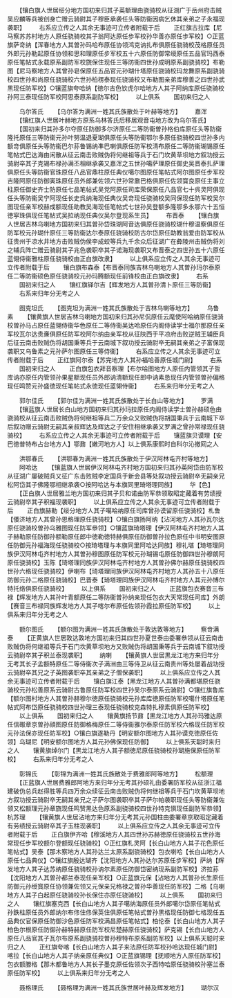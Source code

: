 <!-- { "loadSidebar": true } -->
　　【镶白旗人世居绥分地方国初来归其子英额理由骁骑校从征湖广于岳州府击贼吴应麟等兵被创身亡赠云骑尉其子穆臣承袭任头等防衞因病乞休其亲弟之子永福现袭职】
　　右系应立传之人其余无事迹可立传者附载于后
　　正红旗古拉库【尼马察苏苏村地方人原任骁骑校其子翁阿达原任歩军校孙华善亦原任歩军校】○正蓝旗萨竒纳【浑春地方人其曽孙玛哈布原任协领鸿克讷扎布俱原任骁骑校茂格原任员外郎元孙勒起原任协领和思和理原任步军校五十六原任防御常绶原任五品官玛西泰原任笔帖式永载原系副防军校旒保住现任三等防衞四世孙成明原系副骁骑校】布勒图【尼马察地方人其曾孙皂保原任五品官元孙瑚什塔原任骁骑校玛龙舞原系副骁骑校四世孙和尚原任骁骑校六世孙柏楞泰现任骁骑校又布勒图亲弟库穆善之四世孙武黒现任防军校】○镶蓝旗夸哈纳【徳尔吉色钦虎尔哈地方人其子阿纳库原任骁骑校孙阿三泰现任防军校阿思泰原系副防军校】
　　以上俱系
　　国初来归之人











　　乌尔答氏
　　【乌尔答为满洲一姓其氏族散处于叶赫等地方】
　　嘉浑
　　【镶红旗人世居叶赫地方原系乌林答氏后移居观音屯地方改为乌尔答氏】
　　【国初来归其孙多尔夺原任防御多尔济原任二等防衞曽孙格伯库原任头等防衞隆托原任三等防衞元孙叶努温退夏瑚俱原任头等防衞鄂尔多原任骁骑校四世孙多内额竒俱原任头等防衞巴尔荪鲁锡纳凖巴喇俱原任防军校清布原任二等防衞瑚锡原任笔帖式巴达海由闲散从征云南击败贼伪将何继祖等兵于石门坎黄草坝地方叙功授云骑尉卒其子克锡布禄孙满丕相继承袭又嘉浑之五世孙噶萨理原任御史吴晋泰扎萨理俱原任头等防衞官珠原任八品官鼎柱原任典仪噶尔图原任笔帖式阿尔图原任步军校吉隆阿原任防御寅珠原任员外郎兼佐领六世孙常鼐巴格俱原任佐领寳良原任主事立柱原任御史齐士防原任七品笔帖式吴党阿原任司库荣保原任八品官七十呉灵阿俱现任头等防衞吴宁阿现任长史呉纳海现任典仪吴竒现任骁骑校吴同保现任防军校吴尔图现任亲军校赫成额现任助教吴海现任笔帖式七世孙吴登额多隆鄂多永鄂六十五恒徳寜珠俱现任笔帖式吴拉纳现任典仪吴尔登现系生员】
　　布晋泰
　　【镶白旗人世居吉林乌喇地方国初来归其曽孙岱珠瑚阿音达俱原任骁骑校瑚什穆温察俱原任防军校元孙瑚什原任三等防衞达尔泰原任骁骑校防古尔岱原任助教翁爱由防军校从征贵州于凉水井地方击败贼伪侯李成蛟等兵九千余众后征湖广在彜陵州击贼伪将刘之辅兵阵亡赠云骑尉其子兆色袭职卒其子诺海现袭职又布晋泰之四世孙五十六原任蓝翎侍衞雅柱原任骁骑校由正白旗改隶】
　　以上俱系应立传之人其余无事迹可立传者附载于后
　　镶白旗布森泰【布晋泰同族吉林乌喇地方人其曽孙玛尔泰原任二等防衞硕色原任骁骑校元孙玛腾额现任前锋校由正白旗改隶】
　　右系
　　国初来归之人
　　镶红旗铎尔吉【辉发地方人其曽孙清卜原任三等防衞】
　　右系来归年分无考之人



　　图克坦氏
　　【图克坦为满洲一姓其氏族散处于吉林乌喇等地方】
　　乌鲁素
　　【镶黄旗人世居吉林乌喇地方国初来归其孙尼侃原任云麾使阿哈纳原任骁骑校曽孙马占原任蓝翎侍衞华色原任二等侍衞吴达哈原任内阁侍读学士福尔那原任亲军校瓦尔达贵亷俱原任防军校阿尔纳由亲军校从征陜西于平凉府击败逆贼王辅臣兵后征云南击败贼伪将胡国秉等兵于云南城下叙功授云骑尉卒无嗣其亲弟之子富保现袭职又乌鲁素之元孙萨尔图原任三等侍衞】
　　右系应立传之人其余无事迹可立传者附载于后
　　正红旗阿尔泰【苏完地方人其孙福哈善原任城门尉】
　　右系
　　国初来归之人
　　正白旗包衣拜音察理【布尔哈图地方人原任内管领其子哲库讷亦原任内管领孙果星额现任员外郎讷清额现任郎中讷素恳现任内管领曽孙偏格现任鸣赞元孙盛徳现任笔帖式永徳现任蓝翎侍衞】
　　右系来归年分无考之人















　　郭尔佳氏
　　【郭尔佳为满洲一姓其氏族散处于长白山等地方】
　　罗满
　　【镶蓝旗人世居长白山地方国初来归其孙玛拉原任内阁侍读学士曽孙赫硕色由骁骑校从征云南击败贼伪将何继祖等兵二万余众又败贼伪将胡国秉兵于云南城下卒后叙功赠云骑尉无嗣其亲叔辉达及辉达之子安住相继承袭又罗满之曾孙常禄现任骁骑校】
　　右系应立传之人其余无事迹可立传者附载于后
　　镶蓝旗贝谟理【安巴徳普特布占台地方人】鄂鼐【嫩河地方人】以上俱系康熙时自科尔沁撤囘之人





　　洪鄂春氏
　　【洪鄂春为满洲一姓其氏族散处于伊汉阿林屯齐村等地方】
　　阿哈达
　　【镶蓝旗人世居伊汉阿林屯齐村地方国初来归其孙英阿岱由防军校从征湖广屡破贼兵又征广东击败贼李定国兵于新会县等处叙功授云骑尉卒无嗣亲兄松阿岱其子佛隆鄂相继承袭○按阿哈达与本旗同里琦塔理同族】
　　华【色】
　　【正白旗人世居雅兰地方国初来归其子贝和诺由防军叅领取昭定藏着有劳绩授云骑尉卒其子积福现袭职】
　　以上俱系应立传之人其余无事迹可立传者附载于后
　　正白旗赫勒【绥分地方人其子噶哈纳原任司库曾孙谟留原任骁骑校】札鲁【倭济地方人其曾孙恩格理原任骁骑校】○镶白旗扬阿纳【沾河地方人其孙瓦尔达原任骁骑校曽孙乌雅图现任防军叅领】○镶蓝旗琦塔理【伊汉阿林屯齐村地方人其子赫勒原任防御孙额勒原任郎中徳勒徳特赫俱原任防御曽孙拉色原任中书明安图原任防御元孙福海现任骁骑校○按琦塔理与本旗同里阿哈达同族】穆礼堪【琦塔理同族伊汉阿林屯齐村地方人其曽孙穆图原任防军校元孙瑚锡屯原任防御四世孙穆朗阿原任骁骑校】玉陈【琦塔理同族伊汉阿林屯齐村地方人其曽孙佛尔赫原任骁骑校四世孙六格现任骁骑校】伊喇布【琦塔理同族伊汉阿林屯齐村地方人其孙五十八原任防御元孙二格原任骁骑校】巴晋泰【琦塔理同族伊汉阿林屯齐村地方人其元孙博尔特托络俱原任骁骑校】
　　以上俱系
　　国初来归之人
　　正蓝旗包衣赛音三布禄【辉发地方人其孙叶青额原任二等防衞曽孙纳亲现任包衣大天常现任司库】外朗【赛音三布禄同族辉发地方人其子喀尔布原任佐领孙霞拉原任防军校】
　　以上俱系来归年分无考之人





　　额尔图氏
　　【额尔图为满洲一姓其氏族散处于敦达敦等地方】
　　察竒满泰
　　【正黄旗人世居敦达敦地方国初来归其四世孙夏世泰由委署叅领从征云南击败贼伪将何继祖等兵于石门坎黄草坝地方又败贼伪将胡国秉等兵于云南城下叙功授云骑尉卒其子积兰泰现袭职】
　　纳喇
　　【镶黄旗人世居黒龙江地方来归年分无考其长子孟额特原任二等侍衞次子满洲由三等侍卫从征云南贵州等处屡着战功授云骑尉卒其兄之子英图袭职卒其亲弟之子僧保袭职】
　　以上俱系应立传之人其余无事迹可立传者附载于后
　　镶白旗江泰【黑龙江地方人其曽孙满都堪原任骁骑校元孙松善原系云骑尉古鲁原任防军校四世孙吴尔泰原系云骑尉】○镶红旗鲁库【额尔图村地方人其曽孙赫穆尔徳原任骁骑校元孙库库徳原任防军校噶什塔原任笔帖式阿布岱原任骁骑校四世孙理三泰现任骁骑校克森特扎穆素俱原任防军校】
　　以上俱系
　　国初来归之人
　　镶黄旗扬节鼐【黒龙江地方人其孙玛雅达原任信礟章京曽孙顔图原任防御格梅原任二等侍衞雅尔泰原任防军校六格现任防军校元孙法保亦现任防军校】○镶白旗遂勒丹【明安额尔图地方人其孙谟克徳原任佐领】乌瑚尼【明安额尔图地方人其元孙佛保现任防御】
　　以上俱系天聪时来归之人
　　镶黄旗绰尔门【黒龙江地方人其子额徳尼原任骁骑校孙瑚施保原任防军校】
　　右系来归年分无考之人






　　彰锦氏
　　【彰锦为满洲一姓其氏族散处于费雅郎阿等地方】
　　松额理
　　【正蓝旗人世居费雅郎阿地方来归年分无考其孙硕礼由委署防军校从征浙江福建破伪总兵赵得胜等兵四万余众续征云南击败贼伪将何继祖等兵于石门坎黄草坝地方叙功授云骑尉卒无嗣其亲兄之子萨尔图袭职卒其子萨尔帕袭职现任头等防衞兼佐领又松额理元孙章旒现任鸣赞黑达色原系副骁骑校四世孙特克愼现任副防军叅领】杭苏理
　　【镶黄旗人世居沾地方来归年分无考其元孙国柱由委署章京取昭定藏着有劳绩授云骑尉卒其子玉柱现袭职】
　　以上俱系应立传之人其余无事迹可立传者附载于后
　　正白旗伊齐哈【穆溪地方人其四世孙苏赫徳原任骁骑校五世孙海常现任步军校额尔登额现任骁骑校】○正红旗札灵阿【长白山地方人其子花色原任笔帖式】吴泰【那木察地方人其孙达兰太原系副骁骑校】包衣喇哈【长白山地方人原任七品典仪】○镶红旗殷达瑚齐【沈阳地方人其孙达尔苏原任步军校】萨纳【辉发地方人其子达苏纳原任骁骑校孙讷尔素原任防御岱密纳现系副防军校】济拉荪【沈阳地方人其曽孙都兰泰现任亲军校】○正蓝旗元保【沾地方人其曽孙长生原任防御元孙绶寳原任协领兼佐领又元保亲兄格禄之曽孙华善现任防军校】二格【乌喇地方人其子白起原任骁骑校孙长保住亦原任骁骑校】
　　以上俱系
　　国初来归之人
　　镶红旗塞克西【长白山地方人其子噶纳海原任员外郎噶尔岱原任笔帖式孙鉄柱原任员外郎纳尔布佟住佟保英住俱原任笔帖式曽孙黒格现任防御七格现任五品典仪官保原任防御沙色原任防军校满昌原任笔帖式】柏伦泰【长白山地方人其子柏色尔根原任防御孙赫特赫原任防军校尼楚赫原任骁骑校】萨克锡【长白山地方人原任八品官其子瓦尔布原系副骁骑校曽孙穆特布原系副防军校】以上俱系天聪时来归之人
　　正红旗夸喀【长白山地方人其子来法原任防军校孙哈达现任城门尉】喀拉【长白山地方人其子纳亲原任典仪】○正蓝旗锡理【抚顺地方人原任防军校】包衣额滕格【那木都鲁地方人其长子墨克原任佐领次子西特哈原任骁骑校孙塞兰泰原任防军校】
　　以上俱系来归年分无考之人














　　聂格理氏
　　【聂格理为满洲一姓其氏族世居叶赫及辉发地方】
　　瑚尔汉
